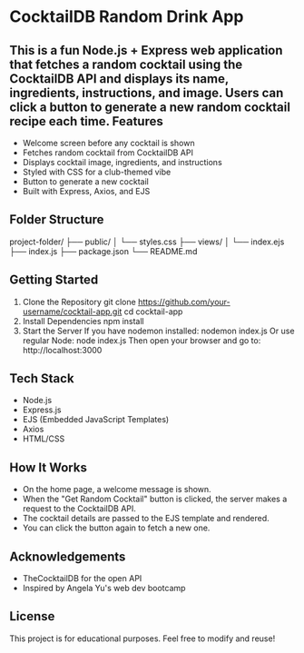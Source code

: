 CocktailDB Random Drink App
===========================
This is a fun Node.js + Express web application that fetches a random cocktail using the
CocktailDB API and displays its name, ingredients, instructions, and image. Users can
click a button to generate a new random cocktail recipe each time.
Features
--------
- Welcome screen before any cocktail is shown
- Fetches random cocktail from CocktailDB API
- Displays cocktail image, ingredients, and instructions
- Styled with CSS for a club-themed vibe
- Button to generate a new cocktail
- Built with Express, Axios, and EJS

Folder Structure
----------------
project-folder/
├── public/
│ └── styles.css
├── views/
│ └── index.ejs
├── index.js
├── package.json
└── README.md

Getting Started
---------------
1. Clone the Repository
 git clone https://github.com/your-username/cocktail-app.git
 cd cocktail-app
2. Install Dependencies
 npm install
3. Start the Server
 If you have nodemon installed:
 nodemon index.js
 Or use regular Node:
 node index.js
Then open your browser and go to:
http://localhost:3000

Tech Stack
----------
- Node.js
- Express.js
- EJS (Embedded JavaScript Templates)
- Axios
- HTML/CSS

How It Works
------------
- On the home page, a welcome message is shown.
- When the "Get Random Cocktail" button is clicked, the server makes a request to the
CocktailDB API.
- The cocktail details are passed to the EJS template and rendered.
- You can click the button again to fetch a new one.

Acknowledgements
----------------
- TheCocktailDB for the open API
- Inspired by Angela Yu's web dev bootcamp

License
-------
This project is for educational purposes. Feel free to modify and reuse!
